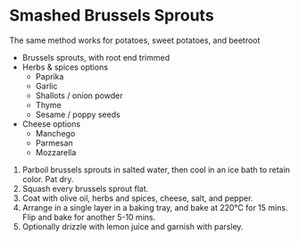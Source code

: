# Smashed Brussels Sprouts

The same method works for potatoes, sweet potatoes, and beetroot

* Brussels sprouts, with root end trimmed
* Herbs & spices options
    * Paprika
    * Garlic
    * Shallots / onion powder
    * Thyme
    * Sesame / poppy seeds
* Cheese options
    * Manchego
    * Parmesan
    * Mozzarella

1. Parboil brussels sprouts in salted water, then cool in an ice bath to retain color. Pat dry.
2. Squash every brussels sprout flat. 
3. Coat with olive oil, herbs and spices, cheese, salt, and pepper.
4. Arrange in a single layer in a baking tray, and bake at 220°C for 15 mins. Flip and bake for another 5-10 mins.
5. Optionally drizzle with lemon juice and garnish with parsley.
